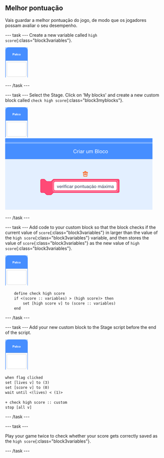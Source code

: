 ## Melhor pontuação

Vais guardar a melhor pontuaçāo do jogo, de modo que os jogadores possam avaliar o seu desempenho.

\--- task \--- Create a new variable called `high score`{:class="block3variables"}.

![Stage sprite](images/stage-sprite.png)

\--- /task \---

\--- task \--- Select the Stage. Click on 'My blocks' and create a new custom block called `check high score`{:class="block3myblocks"}.

![Stage sprite](images/stage-sprite.png) ![screenshot](images/dots-custom-1.png)

\--- /task \---

\--- task \--- Add code to your custom block so that the block checks if the current value of `score`{:class="block3variables"} in larger than the value of the `high score`{:class="block3variables"} variable, and then stores the value of `score`{:class="block3variables"} as the new value of `high score`{:class="block3variables"}.

![Stage sprite](images/stage-sprite.png)

```blocks3
    define check high score
    if <(score :: variables) > (high score)> then
        set [high score v] to (score :: variables)
    end
```

\--- /task \---

\--- task \--- Add your new custom block to the Stage script before the end of the script.

![Stage sprite](images/stage-sprite.png)

```blocks3
when flag clicked
set [lives v] to (3)
set [score v] to (0)
wait until <(lives) < (1)>

+ check high score :: custom
stop [all v]
```

\--- /task \---

\--- task \---

Play your game twice to check whether your score gets correctly saved as the `high score`{:class="block3variables"}.

\--- /task \---